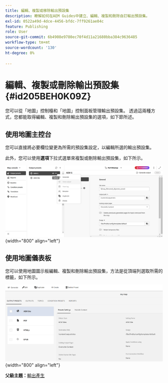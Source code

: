 ```yaml
---
title: 編輯、複製或移除輸出預設集
description: 瞭解如何在AEM Guides中建立、編輯、複製和刪除自訂輸出預設集。
exl-id: 0522a49d-4dce-4456-bfdc-7ff9261ae04c
feature: Publishing
role: User
source-git-commit: 6b4908e9780ec70f4d11a21680bba384c9636485
workflow-type: tm+mt
source-wordcount: '130'
ht-degree: 0%

---
```


# 編輯、複製或刪除輸出預設集 {#id205BEH0K09Z}

您可以從「地圖」控制檯和「地圖」控制面板管理輸出預設集。 透過這兩種方式，您都能取得編輯、複製和刪除輸出預設集的選項，如下節所述。

## 使用地圖主控台

您可以直接將必要欄位變更為所需的預設集設定，以編輯所選的輸出預設集。

此外，您可以使用&#x200B;**選項**&#x200B;下拉式選單來複製或刪除輸出預設集，如下所示。


![](images/delete-preset-map-console.png){width="800" align="left"}


## 使用地圖儀表板

您可以使用地圖圖示板編輯、複製和刪除輸出預設集，方法是從頂端列選取所需的標籤，如下所示。

![](images/create-new-preset-map-dashboard-new.png){width="800" align="left"}



**父級主題：**[&#x200B;輸出產生](generate-output.md)
